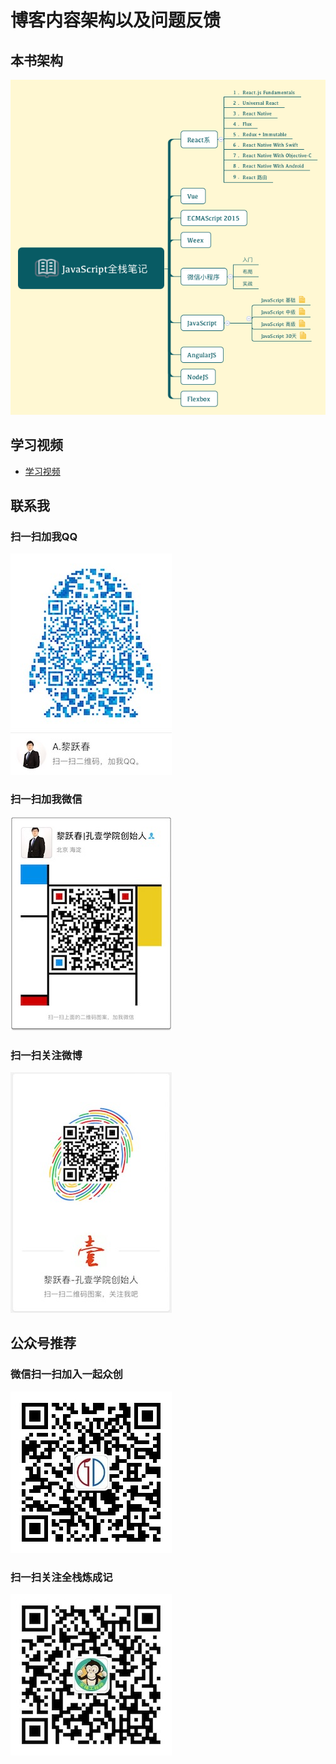 # 博客内容架构以及问题反馈

## 本书架构

[![cover](images/JavaScript_fullstack_note.png)](images/JavaScript_fullstack_note.png)

## 学习视频
- [学习视频](http://liyuechun.com.cn/course/2623)

## 联系我
### 扫一扫加我QQ
[![cover](images/qq.jpg)](images/qq.jpg)
### 扫一扫加我微信
[![cover](images/weixin.jpg)](images/weixin.jpg)
### 扫一扫关注微博
[![cover](images/weibo.jpg)](images/weibo.jpg)


## 公众号推荐
### 微信扫一扫加入一起众创
[![cover](images/yiqizhongchuang.jpg)](images/yiqizhongchuang.jpg)
### 扫一扫关注全栈炼成记
[![cover](images/fullstack.jpg)](images/fullstack.jpg)
